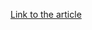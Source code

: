 [Link to the article](https://www.akamai.com/blog/security-research/2024/nov/the-definitive-guide-to-linux-process-injection)
